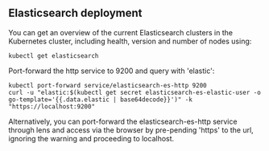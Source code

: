 ## Elasticsearch deployment

You can get an overview of the current Elasticsearch clusters in the Kubernetes cluster, including health, version and number of nodes using:

`kubectl get elasticsearch`

Port-forward the http service to 9200 and query with 'elastic':

```shell
kubectl port-forward service/elasticsearch-es-http 9200
curl -u "elastic:$(kubectl get secret elasticsearch-es-elastic-user -o go-template='{{.data.elastic | base64decode}}')" -k "https://localhost:9200"
```

Alternatively, you can port-forward the elasticsearch-es-http service through lens and access via the browser by pre-pending 'https' to the url, ignoring the warning and proceeding to localhost.